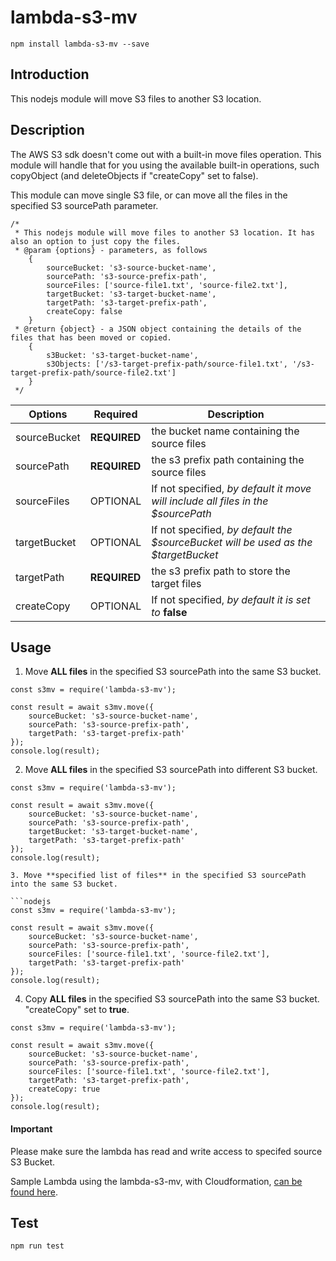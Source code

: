 # lambda-s3-mv

```
npm install lambda-s3-mv --save
```

## Introduction

This nodejs module will move S3 files to another S3 location.

## Description

The AWS S3 sdk doesn't come out with a built-in move files operation. This module will handle that for you using the available built-in operations, such copyObject (and deleteObjects if "createCopy" set to false).

This module can move single S3 file, or can move all the files in the specified S3 sourcePath parameter.

```nodejs
/*
 * This nodejs module will move files to another S3 location. It has also an option to just copy the files.
 * @param {options} - parameters, as follows
    {
        sourceBucket: 's3-source-bucket-name',
        sourcePath: 's3-source-prefix-path',
        sourceFiles: ['source-file1.txt', 'source-file2.txt'],
        targetBucket: 's3-target-bucket-name',
        targetPath: 's3-target-prefix-path',
        createCopy: false
    }
 * @return {object} - a JSON object containing the details of the files that has been moved or copied.
    {
        s3Bucket: 's3-target-bucket-name',
        s3Objects: ['/s3-target-prefix-path/source-file1.txt', '/s3-target-prefix-path/source-file2.txt']
    }
 */
```

| Options | Required    | Description |
| --------|---------|-------|
| sourceBucket  | **REQUIRED** | the bucket name containing the source files
| sourcePath | **REQUIRED** | the s3 prefix path containing the source files
| sourceFiles | OPTIONAL | If not specified, *by default it move will include all files in the $sourcePath*
| targetBucket | OPTIONAL | If not specified, *by default the $sourceBucket will be used as the $targetBucket*
| targetPath | **REQUIRED** | the s3 prefix path to store the target files
| createCopy | OPTIONAL | If not specified, *by default it is set to* **false**

## Usage

1. Move **ALL files** in the specified S3 sourcePath into the same S3 bucket.

```nodejs
const s3mv = require('lambda-s3-mv');

const result = await s3mv.move({
    sourceBucket: 's3-source-bucket-name',
    sourcePath: 's3-source-prefix-path',
    targetPath: 's3-target-prefix-path'
});
console.log(result);
```

2. Move **ALL files** in the specified S3 sourcePath into different S3 bucket.

```nodejs
const s3mv = require('lambda-s3-mv');

const result = await s3mv.move({
    sourceBucket: 's3-source-bucket-name',
    sourcePath: 's3-source-prefix-path',
    targetBucket: 's3-target-bucket-name',
    targetPath: 's3-target-prefix-path'
});
console.log(result);

3. Move **specified list of files** in the specified S3 sourcePath into the same S3 bucket.

```nodejs
const s3mv = require('lambda-s3-mv');

const result = await s3mv.move({
    sourceBucket: 's3-source-bucket-name',
    sourcePath: 's3-source-prefix-path',
    sourceFiles: ['source-file1.txt', 'source-file2.txt'],
    targetPath: 's3-target-prefix-path'
});
console.log(result);
```

4. Copy **ALL files** in the specified S3 sourcePath into the same S3 bucket. "createCopy" set to **true**.

```nodejs
const s3mv = require('lambda-s3-mv');

const result = await s3mv.move({
    sourceBucket: 's3-source-bucket-name',
    sourcePath: 's3-source-prefix-path',
    sourceFiles: ['source-file1.txt', 'source-file2.txt'],
    targetPath: 's3-target-prefix-path',
    createCopy: true
});
console.log(result);
```

#### Important

Please make sure the lambda has read and write access to specifed source S3 Bucket.

Sample Lambda using the lambda-s3-mv, with Cloudformation, [can be found here](https://github.com/francismeynard/aws-journey/tree/master/sample-lambda-s3-helper-service).

## Test

```
npm run test
```
